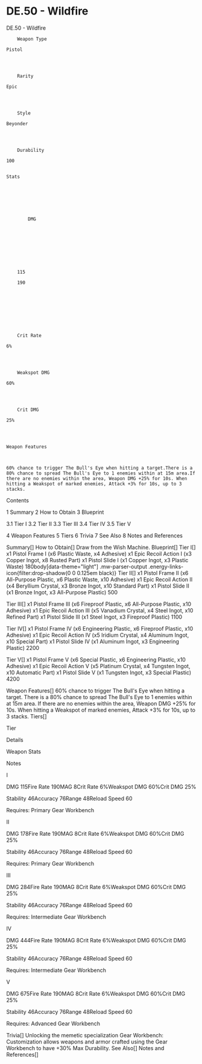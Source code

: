# DE.50 - Wildfire

DE.50 - Wildfire


	
		
		
	
	



	
		Weapon Type
	
	Pistol



	
		Rarity
	
	Epic



	
		Style
	
	Beyonder



	
		Durability
	
	100


	Stats

	
	
	
	
		
		
			DMG
		
			 
		
		
	
	
	
	
	
		115
	
		190
	
	
	





	
		Crit Rate
	
	6%



	
		Weakspot DMG
	
	60%



	
		Crit DMG
	
	25%




	Weapon Features


	
	60% chance to trigger The Bull's Eye when hitting a target.There is a 80% chance to spread The Bull's Eye to 1 enemies within at 15m area.If there are no enemies within the area, Weapon DMG +25% for 10s. When hitting a Weakspot of marked enemies, Attack +3% for 10s, up to 3 stacks.







Contents

1 Summary
2 How to Obtain
3 Blueprint

3.1 Tier I
3.2 Tier II
3.3 Tier III
3.4 Tier IV
3.5 Tier V


4 Weapon Features
5 Tiers
6 Trivia
7 See Also
8 Notes and References



Summary[]
How to Obtain[]
Draw from the Wish Machine.
Blueprint[]
Tier I[]
x1 Pistol Frame I (x6 Plastic Waste, x4 Adhesive)
x1 Epic Recoil Action I (x3 Copper Ingot, x8 Rusted Part)
x1 Pistol Slide I (x1 Copper Ingot, x3 Plastic Waste)
 180body[data-theme="light"] .mw-parser-output .energy-links-icon{filter:drop-shadow(0 0 0.125em black)}
Tier II[]
x1 Pistol Frame II (x6 All-Purpose Plastic, x6 Plastic Waste, x10 Adhesive)
x1 Epic Recoil Action II (x4 Beryllium Crystal, x3 Bronze Ingot, x10 Standard Part)
x1 Pistol Slide II (x1 Bronze Ingot, x3 All-Purpose Plastic)
 500

Tier III[]
x1 Pistol Frame III (x6 Fireproof Plastic, x6 All-Purpose Plastic, x10 Adhesive)
x1 Epic Recoil Action III (x5 Vanadium Crystal, x4 Steel Ingot, x10 Refined Part)
x1 Pistol Slide III (x1 Steel Ingot, x3 Fireproof Plastic)
 1100

Tier IV[]
x1 Pistol Frame IV (x6 Engineering Plastic, x6 Fireproof Plastic, x10 Adhesive)
x1 Epic Recoil Action IV (x5 Iridium Crystal, x4 Aluminum Ingot, x10 Special Part)
x1 Pistol Slide IV (x1 Aluminum Ingot, x3 Engineering Plastic)
 2200

Tier V[]
x1 Pistol Frame V (x6 Special Plastic, x6 Engineering Plastic, x10 Adhesive)
x1 Epic Recoil Action V (x5 Platinum Crystal, x4 Tungsten Ingot, x10 Automatic Part)
x1 Pistol Slide V (x1 Tungsten Ingot, x3 Special Plastic)
 4200

Weapon Features[]
60% chance to trigger The Bull's Eye when hitting a target.
There is a 80% chance to spread The Bull's Eye to 1 enemies within at 15m area.
If there are no enemies within the area, Weapon DMG +25% for 10s. When hitting a Weakspot of marked enemies, Attack +3% for 10s, up to 3 stacks.
Tiers[]


Tier

Details

Weapon Stats

Notes


I

DMG 115Fire Rate 190MAG 8Crit Rate 6%Weakspot DMG 60%Crit DMG 25%

Stability 46Accuracy 76Range 48Reload Speed 60

Requires: Primary Gear Workbench


II

DMG 178Fire Rate 190MAG 8Crit Rate 6%Weakspot DMG 60%Crit DMG 25%

Stability 46Accuracy 76Range 48Reload Speed 60

Requires: Primary Gear Workbench


III

DMG 284Fire Rate 190MAG 8Crit Rate 6%Weakspot DMG 60%Crit DMG 25%

Stability 46Accuracy 76Range 48Reload Speed 60

Requires: Intermediate Gear Workbench


IV

DMG 444Fire Rate 190MAG 8Crit Rate 6%Weakspot DMG 60%Crit DMG 25%

Stability 46Accuracy 76Range 48Reload Speed 60

Requires: Intermediate Gear Workbench


V

DMG 675Fire Rate 190MAG 8Crit Rate 6%Weakspot DMG 60%Crit DMG 25%

Stability 46Accuracy 76Range 48Reload Speed 60

Requires: Advanced Gear Workbench

Trivia[]
Unlocking the memetic specialization Gear Workbench: Customization allows weapons and armor crafted using the Gear Workbench to have +30% Max Durability.
See Also[]
Notes and References[]

